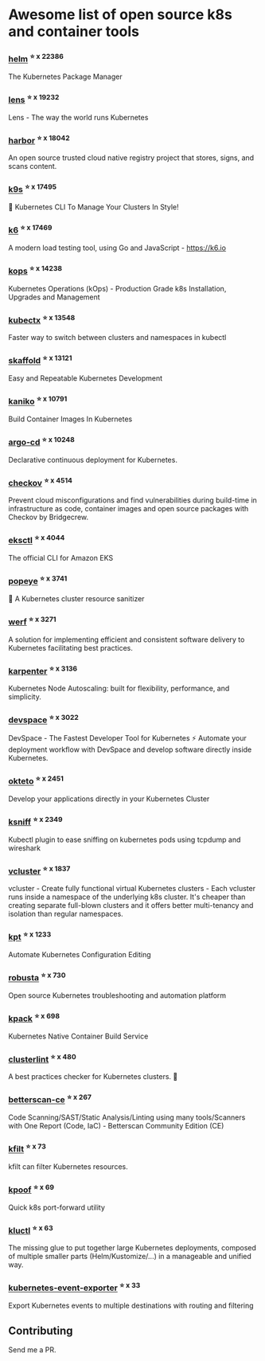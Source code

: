# Awesome list of open source k8s and container tools

### [helm](https://github.com/helm/helm) <sup>⭐️ x 22386</sup>
The Kubernetes Package Manager
### [lens](https://github.com/lensapp/lens) <sup>⭐️ x 19232</sup>
Lens - The way the world runs Kubernetes
### [harbor](https://github.com/goharbor/harbor) <sup>⭐️ x 18042</sup>
An open source trusted cloud native registry project that stores, signs, and scans content.
### [k9s](https://github.com/derailed/k9s) <sup>⭐️ x 17495</sup>
🐶 Kubernetes CLI To Manage Your Clusters In Style!
### [k6](https://github.com/grafana/k6) <sup>⭐️ x 17469</sup>
A modern load testing tool, using Go and JavaScript - https://k6.io
### [kops](https://github.com/kubernetes/kops) <sup>⭐️ x 14238</sup>
Kubernetes Operations (kOps) - Production Grade k8s Installation, Upgrades and Management
### [kubectx](https://github.com/ahmetb/kubectx) <sup>⭐️ x 13548</sup>
Faster way to switch between clusters and namespaces in kubectl
### [skaffold](https://github.com/GoogleContainerTools/skaffold) <sup>⭐️ x 13121</sup>
Easy and Repeatable Kubernetes Development
### [kaniko](https://github.com/GoogleContainerTools/kaniko) <sup>⭐️ x 10791</sup>
Build Container Images In Kubernetes
### [argo-cd](https://github.com/argoproj/argo-cd) <sup>⭐️ x 10248</sup>
Declarative continuous deployment for Kubernetes.
### [checkov](https://github.com/bridgecrewio/checkov) <sup>⭐️ x 4514</sup>
Prevent cloud misconfigurations and find vulnerabilities during build-time in infrastructure as code, container images and open source packages with Checkov by Bridgecrew.
### [eksctl](https://github.com/weaveworks/eksctl) <sup>⭐️ x 4044</sup>
The official CLI for Amazon EKS
### [popeye](https://github.com/derailed/popeye) <sup>⭐️ x 3741</sup>
👀 A Kubernetes cluster resource sanitizer
### [werf](https://github.com/werf/werf) <sup>⭐️ x 3271</sup>
A solution for implementing efficient and consistent software delivery to Kubernetes facilitating best practices.
### [karpenter](https://github.com/aws/karpenter) <sup>⭐️ x 3136</sup>
Kubernetes Node Autoscaling: built for flexibility, performance, and simplicity.
### [devspace](https://github.com/loft-sh/devspace) <sup>⭐️ x 3022</sup>
DevSpace - The Fastest Developer Tool for Kubernetes ⚡ Automate your deployment workflow with DevSpace and develop software directly inside Kubernetes.
### [okteto](https://github.com/okteto/okteto) <sup>⭐️ x 2451</sup>
Develop your applications directly in your Kubernetes Cluster
### [ksniff](https://github.com/eldadru/ksniff) <sup>⭐️ x 2349</sup>
Kubectl plugin to ease sniffing on kubernetes pods using tcpdump and wireshark
### [vcluster](https://github.com/loft-sh/vcluster) <sup>⭐️ x 1837</sup>
vcluster - Create fully functional virtual Kubernetes clusters - Each vcluster runs inside a namespace of the underlying k8s cluster. It's cheaper than creating separate full-blown clusters and it offers better multi-tenancy and isolation than regular namespaces.
### [kpt](https://github.com/GoogleContainerTools/kpt) <sup>⭐️ x 1233</sup>
Automate Kubernetes Configuration Editing
### [robusta](https://github.com/robusta-dev/robusta) <sup>⭐️ x 730</sup>
Open source Kubernetes troubleshooting and automation platform
### [kpack](https://github.com/pivotal/kpack) <sup>⭐️ x 698</sup>
Kubernetes Native Container Build Service
### [clusterlint](https://github.com/digitalocean/clusterlint) <sup>⭐️ x 480</sup>
A best practices checker for Kubernetes clusters. 🤠
### [betterscan-ce](https://github.com/marcinguy/betterscan-ce) <sup>⭐️ x 267</sup>
Code Scanning/SAST/Static Analysis/Linting using many tools/Scanners with One Report (Code, IaC) - Betterscan Community Edition (CE)
### [kfilt](https://github.com/ryane/kfilt) <sup>⭐️ x 73</sup>
kfilt can filter Kubernetes resources.
### [kpoof](https://github.com/farmotive/kpoof) <sup>⭐️ x 69</sup>
Quick k8s port-forward utility
### [kluctl](https://github.com/kluctl/kluctl) <sup>⭐️ x 63</sup>
The missing glue to put together large Kubernetes deployments, composed of multiple smaller parts (Helm/Kustomize/...)  in a manageable and unified way.
### [kubernetes-event-exporter](https://github.com/resmoio/kubernetes-event-exporter) <sup>⭐️ x 33</sup>
Export Kubernetes events to multiple destinations with routing and filtering

## Contributing

Send me a PR.



